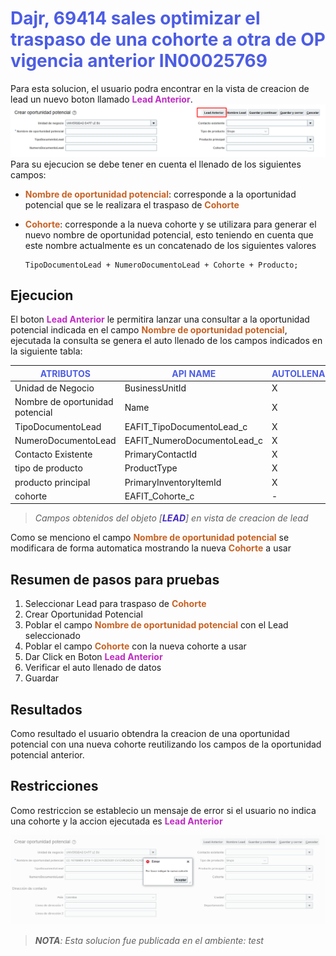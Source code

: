 <style>
Variable { color: #c76224 }
Rule { color: #bf2bc4 }
Important { color: #c7c724 }
Til { color: #4d5de3 }
Obj { color: #4729c2 }
</style>
#   <Til>Dajr, 69414 sales optimizar el traspaso de una cohorte a otra de OP vigencia anterior IN00025769</Til>  

Para esta solucion, el usuario podra encontrar en la vista de creacion de lead un nuevo boton llamado <rule>**Lead Anterior**</rule>.
![Editar](Accion.png)
Para su ejecucion se debe tener en cuenta el llenado de los siguientes campos: 
-   <Variable>**Nombre de oportunidad potencial**</Variable>: corresponde a la oportunidad potencial que se le realizara el traspaso de <Variable>**Cohorte**</Variable> 
-   <Variable>**Cohorte**</Variable>: corresponde a la nueva cohorte y se utilizara para generar el nuevo nombre de oportunidad potencial, esto teniendo en cuenta que este nombre actualmente es un concatenado de los siguientes valores
    
        TipoDocumentoLead + NumeroDocumentoLead + Cohorte + Producto;

## Ejecucion

El boton <rule>**Lead Anterior**</rule> le permitira lanzar una consultar a la oportunidad potencial indicada en el campo
<Variable>**Nombre de oportunidad potencial**</Variable>, ejecutada la consulta se genera el auto llenado de los campos indicados en la siguiente tabla:

|               <Til>ATRIBUTOS               |           <Til>API NAME            |  <Til>AUTOLLENAR   |
|---------------------------------------|-------------------------------|-------|
|   Unidad de Negocio                   |   BusinessUnitId              |   X   |
|   Nombre de oportunidad potencial     |   Name                        |   X   |
|   TipoDocumentoLead                   |   EAFIT_TipoDocumentoLead_c   |   X   |
|   NumeroDocumentoLead                 |   EAFIT_NumeroDocumentoLead_c |   X   |
|   Contacto Existente                  |   PrimaryContactId            |   X   |
|   tipo de producto                    |   ProductType                 |   X   |
|   producto principal                  |   PrimaryInventoryItemId      |   X   |
|   cohorte                             |   EAFIT_Cohorte_c             |   -   |

>_Campos obtenidos del objeto [<obj>**LEAD**</obj>] en vista de creacion de lead_



Como se menciono el campo <Variable>**Nombre de oportunidad potencial**</Variable> se modificara de forma automatica mostrando la nueva <Variable>**Cohorte**</Variable> a usar

## Resumen de pasos para pruebas
1. Seleccionar Lead para traspaso de <Variable>**Cohorte**</Variable>
2. Crear Oportunidad Potencial
3. Poblar el campo <Variable>**Nombre de oportunidad potencial**</Variable> con el Lead seleccionado
4. Poblar el campo <Variable>**Cohorte**</Variable> con la nueva cohorte a usar
5. Dar Click en Boton <rule>**Lead Anterior**</rule>
6. Verificar el auto llenado de datos
6. Guardar

## Resultados
Como resultado el usuario obtendra la creacion de una oportunidad potencial con una nueva cohorte reutilizando los campos de la oportunidad potencial anterior.


## Restricciones

Como restriccion se establecio un mensaje de error si el usuario no indica una cohorte y la accion ejecutada es <rule>**Lead Anterior**</rule>

![Editar](cohorteError.png)


>_**NOTA**: Esta solucion fue publicada en el ambiente: test_





